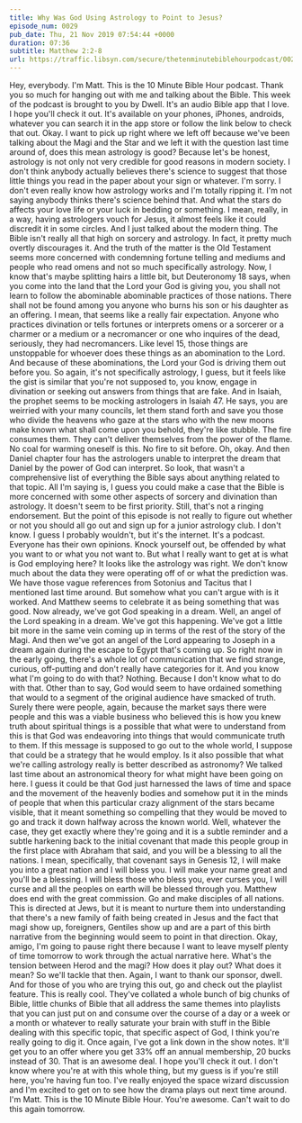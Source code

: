 ```yaml
---
title: Why Was God Using Astrology to Point to Jesus?
episode_num: 0029
pub_date: Thu, 21 Nov 2019 07:54:44 +0000
duration: 07:36
subtitle: Matthew 2:2-8
url: https://traffic.libsyn.com/secure/thetenminutebiblehourpodcast/0029_Jeffs_edit.mp3
---
```


 Hey, everybody. I'm Matt. This is the 10 Minute Bible Hour podcast. Thank you so much for hanging out with me and talking about the Bible. This week of the podcast is brought to you by Dwell. It's an audio Bible app that I love. I hope you'll check it out. It's available on your phones, iPhones, androids, whatever you can search it in the app store or follow the link below to check that out. Okay. I want to pick up right where we left off because we've been talking about the Magi and the Star and we left it with the question last time around of, does this mean astrology is good? Because let's be honest, astrology is not only not very credible for good reasons in modern society. I don't think anybody actually believes there's science to suggest that those little things you read in the paper about your sign or whatever. I'm sorry. I don't even really know how astrology works and I'm totally ripping it. I'm not saying anybody thinks there's science behind that. And what the stars do affects your love life or your luck in bedding or something. I mean, really, in a way, having astrologers vouch for Jesus, it almost feels like it could discredit it in some circles. And I just talked about the modern thing. The Bible isn't really all that high on sorcery and astrology. In fact, it pretty much overtly discourages it. And the truth of the matter is the Old Testament seems more concerned with condemning fortune telling and mediums and people who read omens and not so much specifically astrology. Now, I know that's maybe splitting hairs a little bit, but Deuteronomy 18 says, when you come into the land that the Lord your God is giving you, you shall not learn to follow the abominable abominable practices of those nations. There shall not be found among you anyone who burns his son or his daughter as an offering. I mean, that seems like a really fair expectation. Anyone who practices divination or tells fortunes or interprets omens or a sorcerer or a charmer or a medium or a necromancer or one who inquires of the dead, seriously, they had necromancers. Like level 15, those things are unstoppable for whoever does these things as an abomination to the Lord. And because of these abominations, the Lord your God is driving them out before you. So again, it's not specifically astrology, I guess, but it feels like the gist is similar that you're not supposed to, you know, engage in divination or seeking out answers from things that are fake. And in Isaiah, the prophet seems to be mocking astrologers in Isaiah 47. He says, you are weirried with your many councils, let them stand forth and save you those who divide the heavens who gaze at the stars who with the new moons make known what shall come upon you behold, they're like stubble. The fire consumes them. They can't deliver themselves from the power of the flame. No coal for warming oneself is this. No fire to sit before. Oh, okay. And then Daniel chapter four has the astrologers unable to interpret the dream that Daniel by the power of God can interpret. So look, that wasn't a comprehensive list of everything the Bible says about anything related to that topic. All I'm saying is, I guess you could make a case that the Bible is more concerned with some other aspects of sorcery and divination than astrology. It doesn't seem to be first priority. Still, that's not a ringing endorsement. But the point of this episode is not really to figure out whether or not you should all go out and sign up for a junior astrology club. I don't know. I guess I probably wouldn't, but it's the internet. It's a podcast. Everyone has their own opinions. Knock yourself out, be offended by what you want to or what you not want to. But what I really want to get at is what is God employing here? It looks like the astrology was right. We don't know much about the data they were operating off of or what the prediction was. We have those vague references from Sotonius and Tacitus that I mentioned last time around. But somehow what you can't argue with is it worked. And Matthew seems to celebrate it as being something that was good. Now already, we've got God speaking in a dream. Well, an angel of the Lord speaking in a dream. We've got this happening. We've got a little bit more in the same vein coming up in terms of the rest of the story of the Magi. And then we've got an angel of the Lord appearing to Joseph in a dream again during the escape to Egypt that's coming up. So right now in the early going, there's a whole lot of communication that we find strange, curious, off-putting and don't really have categories for it. And you know what I'm going to do with that? Nothing. Because I don't know what to do with that. Other than to say, God would seem to have ordained something that would to a segment of the original audience have smacked of truth. Surely there were people, again, because the market says there were people and this was a viable business who believed this is how you knew truth about spiritual things is a possible that what were to understand from this is that God was endeavoring into things that would communicate truth to them. If this message is supposed to go out to the whole world, I suppose that could be a strategy that he would employ. Is it also possible that what we're calling astrology really is better described as astronomy? We talked last time about an astronomical theory for what might have been going on here. I guess it could be that God just harnessed the laws of time and space and the movement of the heavenly bodies and somehow put it in the minds of people that when this particular crazy alignment of the stars became visible, that it meant something so compelling that they would be moved to go and track it down halfway across the known world. Well, whatever the case, they get exactly where they're going and it is a subtle reminder and a subtle harkening back to the initial covenant that made this people group in the first place with Abraham that said, and you will be a blessing to all the nations. I mean, specifically, that covenant says in Genesis 12, I will make you into a great nation and I will bless you. I will make your name great and you'll be a blessing. I will bless those who bless you, ever curses you, I will curse and all the peoples on earth will be blessed through you. Matthew does end with the great commission. Go and make disciples of all nations. This is directed at Jews, but it is meant to nurture them into understanding that there's a new family of faith being created in Jesus and the fact that magi show up, foreigners, Gentiles show up and are a part of this birth narrative from the beginning would seem to point in that direction. Okay, amigo, I'm going to pause right there because I want to leave myself plenty of time tomorrow to work through the actual narrative here. What's the tension between Herod and the magi? How does it play out? What does it mean? So we'll tackle that then. Again, I want to thank our sponsor, dwell. And for those of you who are trying this out, go and check out the playlist feature. This is really cool. They've collated a whole bunch of big chunks of Bible, little chunks of Bible that all address the same themes into playlists that you can just put on and consume over the course of a day or a week or a month or whatever to really saturate your brain with stuff in the Bible dealing with this specific topic, that specific aspect of God, I think you're really going to dig it. Once again, I've got a link down in the show notes. It'll get you to an offer where you get 33% off an annual membership, 20 bucks instead of 30. That is an awesome deal. I hope you'll check it out. I don't know where you're at with this whole thing, but my guess is if you're still here, you're having fun too. I've really enjoyed the space wizard discussion and I'm excited to get on to see how the drama plays out next time around. I'm Matt. This is the 10 Minute Bible Hour. You're awesome. Can't wait to do this again tomorrow.